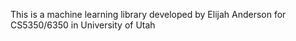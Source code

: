 This is a machine learning library developed by Elijah Anderson for CS5350/6350 in University of Utah
